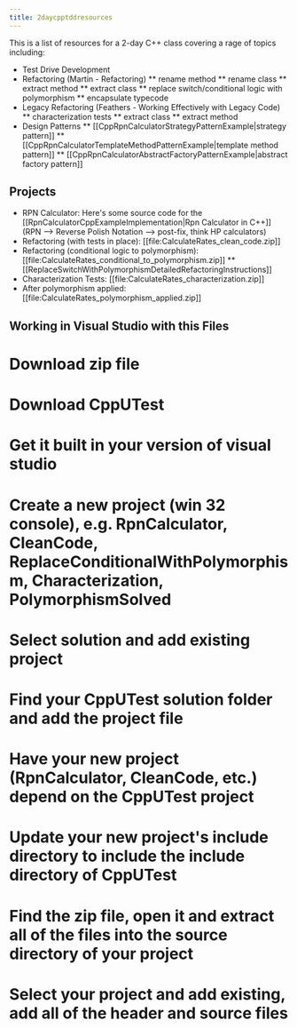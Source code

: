 ```yaml
---
title: 2daycpptddresources
---
```

This is a list of resources for a 2-day C++ class covering a rage of topics including:
* Test Drive Development
* Refactoring (Martin - Refactoring)
** rename method
** rename class
** extract method
** extract class
** replace switch/conditional logic with polymorphism
** encapsulate typecode
* Legacy Refactoring (Feathers - Working Effectively with Legacy Code)
** characterization tests
** extract class
** extract method
* Design Patterns
** [[CppRpnCalculatorStrategyPatternExample|strategy pattern]]
** [[CppRpnCalculatorTemplateMethodPatternExample|template method pattern]]
** [[CppRpnCalculatorAbstractFactoryPatternExample|abstract factory pattern]]

## Projects
* RPN Calculator: Here's some source code for the [[RpnCalculatorCppExampleImplementation|Rpn Calculator in C++]] (RPN --> Reverse Polish Notation --> post-fix, think HP calculators)
* Refactoring (with tests in place): [[file:CalculateRates_clean_code.zip]]
* Refactoring (conditional logic to polymorphism): [[file:CalculateRates_conditional_to_polymorphism.zip]]
** [[ReplaceSwitchWithPolymorphismDetailedRefactoringInstructions]]
* Characterization Tests: [[file:CalculateRates_characterization.zip]]
* After polymorphism applied: [[file:CalculateRates_polymorphism_applied.zip]]

## Working in Visual Studio with this Files
# Download zip file
# Download CppUTest
# Get it built in your version of visual studio
# Create a new project (win 32 console), e.g. RpnCalculator, CleanCode, ReplaceConditionalWithPolymorphism, Characterization, PolymorphismSolved
# Select solution and add existing project
# Find your CppUTest solution folder and add the project file
# Have your new project (RpnCalculator, CleanCode, etc.) depend on the CppUTest project
# Update your new project's include directory to include the include directory of CppUTest
# Find the zip file, open it and extract all of the files into the source directory of your project
# Select your project and add existing, add all of the header and source files

 